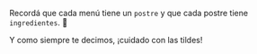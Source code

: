Recordá que cada menú tiene un `postre` y que cada postre tiene `ingredientes`. :custard:

Y como siempre te decimos, ¡cuidado con las tildes!